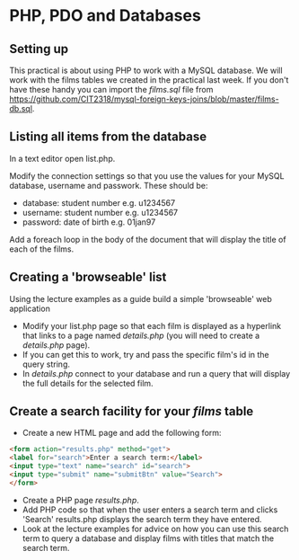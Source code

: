 # PHP, PDO and Databases

## Setting up
This practical is about using PHP to work with a MySQL database. We will work with the films tables we created in the practical last week. If you don't have these handy you can import the *films.sql* file from https://github.com/CIT2318/mysql-foreign-keys-joins/blob/master/films-db.sql. 

## Listing all items from the database
In a text editor open list.php.

Modify the connection settings so that you use the values for your MySQL database, username and passwork. These should be:
* database: student number e.g. u1234567
* username: student number e.g. u1234567
* password: date of birth e.g. 01jan97

Add a foreach loop in the body of the document that will display the title of each of the films.

## Creating a 'browseable' list
Using the lecture examples as a guide build a simple 'browseable' web application
  * Modify your list.php page so that each film is displayed as a hyperlink that links to a page named *details.php* (you will need to create a *details.php* page).
  * If you can get this to work, try and pass the specific film's id in the query string.
  * In *details.php* connect to your database and run a query that will display the full details for the selected film. 

## Create a search facility for your *films* table
* Create a new HTML page and add the following form:
```html
<form action="results.php" method="get">
<label for="search">Enter a search term:</label>
<input type="text" name="search" id="search">
<input type="submit" name="submitBtn" value="Search">
</form>
```

* Create a PHP page *results.php*. 
* Add PHP code so that when the user enters a search term and clicks 'Search' results.php displays the search term they have entered.  
* Look at the lecture examples for advice on how you can use this search term to query a database and display films with titles that match the search term.

 

